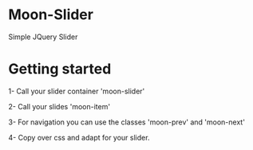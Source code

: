 # Moon-Slider
Simple JQuery Slider

# Getting started

1- Call your slider container 'moon-slider'

2- Call your slides 'moon-item'

3- For navigation you can use the classes 'moon-prev' and 'moon-next'

4- Copy over css and adapt for your slider.
